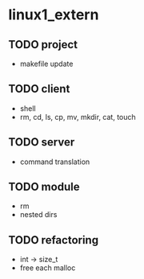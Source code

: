 # linux1_extern

## TODO project
* makefile update

## TODO client
* shell
* rm, cd, ls, cp, mv, mkdir, cat, touch

## TODO server
* command translation

## TODO module
* rm
* nested dirs

## TODO refactoring
* int -> size_t
* free each malloc
